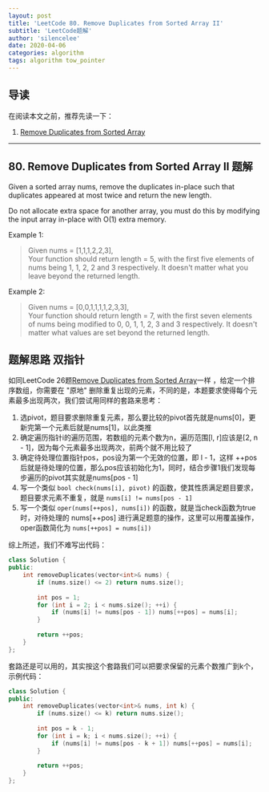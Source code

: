 ```yaml
---
layout: post
title: 'LeetCode 80. Remove Duplicates from Sorted Array II'
subtitle: 'LeetCode题解'
author: 'silencelee'
date: 2020-04-06
categories: algorithm
tags: algorithm tow_pointer
---
```

## 导读

在阅读本文之前，推荐先读一下：
1. [Remove Duplicates from Sorted Array](https://mp.weixin.qq.com/s/rbbqNuPer6EbM6y2Emyorg)

---

## 80. Remove Duplicates from Sorted Array II 题解

Given a sorted array nums, remove the duplicates in-place such that duplicates appeared at most twice and return the new length.

Do not allocate extra space for another array, you must do this by modifying the input array in-place with O(1) extra memory.

Example 1:

> Given nums = [1,1,1,2,2,3],  
Your function should return length = 5, with the first five elements of nums being 1, 1, 2, 2 and 3 respectively.
It doesn't matter what you leave beyond the returned length.

Example 2:

> Given nums = [0,0,1,1,1,1,2,3,3],  
Your function should return length = 7, with the first seven elements of nums being modified to 0, 0, 1, 1, 2, 3 and 3 respectively.
It doesn't matter what values are set beyond the returned length.


## 题解思路 双指针

如同LeetCode 26题[Remove Duplicates from Sorted Array](https://mp.weixin.qq.com/s/rbbqNuPer6EbM6y2Emyorg)一样 ，给定一个排序数组，你需要在 "原地" 删除重复出现的元素，不同的是，本题要求使得每个元素最多出现两次，我们尝试用同样的套路来思考：
1. 选pivot，题目要求删除重复元素，那么要比较的pivot首先就是nums[0]，更新完第一个元素后就是nums[1]，以此类推
2. 确定遍历指针i的遍历范围，若数组的元素个数为n，遍历范围[l, r]应该是[2, n - 1]，因为每个元素最多出现两次，前两个就不用比较了
3. 确定待处理位置指针pos，pos设为第一个无效的位置，即 l - 1，这样 ++pos 后就是待处理的位置，那么pos应该初始化为1，同时，结合步骤1我们发现每步遍历的pivot其实就是nums[pos - 1]
4. 写一个类似 ```bool check(nums[i], pivot)``` 的函数，使其性质满足题目要求，题目要求元素不重复，就是 ```nums[i] != nums[pos - 1]```
5. 写一个类似 ```oper(nums[++pos], nums[i])``` 的函数，就是当check函数为true时，对待处理的 nums[++pos] 进行满足题意的操作，这里可以用覆盖操作，oper函数简化为 ```nums[++pos] = nums[i])```

综上所述，我们不难写出代码：

```cpp
class Solution {
public:
    int removeDuplicates(vector<int>& nums) {
        if (nums.size() <= 2) return nums.size();
        
        int pos = 1;
        for (int i = 2; i < nums.size(); ++i) {
            if (nums[i] != nums[pos - 1]) nums[++pos] = nums[i];
        }
        
        return ++pos;
    }
};
```
套路还是可以用的，其实按这个套路我们可以把要求保留的元素个数推广到k个，示例代码：

```cpp
class Solution {
public:    
    int removeDuplicates(vector<int>& nums, int k) {
        if (nums.size() <= k) return nums.size();
        
        int pos = k - 1;
        for (int i = k; i < nums.size(); ++i) {
            if (nums[i] != nums[pos - k + 1]) nums[++pos] = nums[i];
        }
        
        return ++pos;
    }
};
```